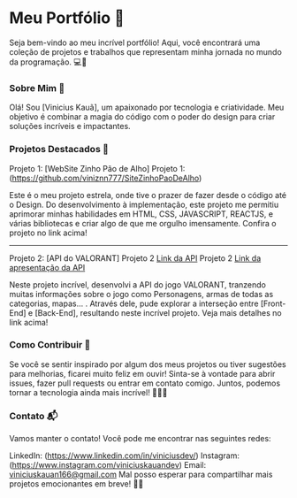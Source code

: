 # Meu Portfólio 🚀

Seja bem-vindo ao meu incrível portfólio! Aqui, você encontrará uma coleção de projetos e trabalhos que representam minha jornada no mundo da programação. 💻🎨

### Sobre Mim 👋

Olá! Sou [Vinicius Kauã], um apaixonado por tecnologia e criatividade. Meu objetivo é combinar a magia do código com o poder do design para criar soluções incríveis e impactantes.

### Projetos Destacados 🌟

Projeto 1: [WebSite Zinho Pão de Alho]
Projeto 1: (https://github.com/viniznn777/SiteZinhoPaoDeAlho)

Este é o meu projeto estrela, onde tive o prazer de fazer desde o código até o Design. Do desenvolvimento à implementação, este projeto me permitiu aprimorar minhas habilidades em HTML, CSS, JAVASCRIPT, REACTJS, e várias bibliotecas e criar algo de que me orgulho imensamente. Confira o projeto no link acima!

---

Projeto 2: [API do VALORANT]
Projeto 2 [Link da API](https://github.com/viniznn777/apivalorant)
Projeto 2 [Link da apresentação da API ](https://github.com/viniznn777/api_apresentation)

Neste projeto incrível, desenvolvi a API do jogo VALORANT, tranzendo muitas informações sobre o jogo como Personagens, armas de todas as categorias, mapas... . Através dele, pude explorar a interseção entre [Front-End] e [Back-End], resultando neste incrível projeto. Veja mais detalhes no link acima!

### Como Contribuir 🤝

Se você se sentir inspirado por algum dos meus projetos ou tiver sugestões para melhorias, ficarei muito feliz em ouvir! Sinta-se à vontade para abrir issues, fazer pull requests ou entrar em contato comigo. Juntos, podemos tornar a tecnologia ainda mais incrível! 👨‍💻🌈

### Contato 📬

Vamos manter o contato! Você pode me encontrar nas seguintes redes:

LinkedIn: (https://www.linkedin.com/in/viniciusdev/)
Instagram: (https://www.instagram.com/viniciuskauandev)
Email: viniciuskauan166@gmail.com
Mal posso esperar para compartilhar mais projetos emocionantes em breve! 🎉🚀

